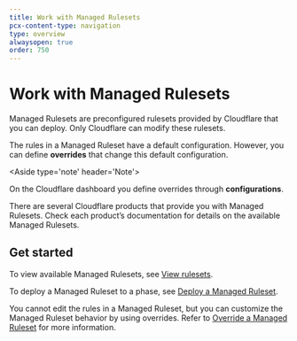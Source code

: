 ```yaml
---
title: Work with Managed Rulesets
pcx-content-type: navigation
type: overview
alwaysopen: true
order: 750
---
```


# Work with Managed Rulesets

Managed Rulesets are preconfigured rulesets provided by Cloudflare that you can deploy. Only Cloudflare can modify these rulesets.

The rules in a Managed Ruleset have a default configuration. However, you can define **overrides** that change this default configuration.

<Aside type='note' header='Note'>

On the Cloudflare dashboard you define overrides through **configurations**.

</Aside>

There are several Cloudflare products that provide you with Managed Rulesets. Check each product’s documentation for details on the available Managed Rulesets.

## Get started

To view available Managed Rulesets, see [View rulesets](/cf-rulesets/view-rulesets).

To deploy a Managed Ruleset to a phase, see [Deploy a Managed Ruleset](/cf-rulesets/managed-rulesets/deploy-managed-ruleset).

You cannot edit the rules in a Managed Ruleset, but you can customize the Managed Ruleset behavior by using overrides. Refer to [Override a Managed Ruleset](/cf-rulesets/managed-rulesets/override-managed-ruleset) for more information.